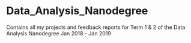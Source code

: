 # Data_Analysis_Nanodegree
Contains all my projects and feedback reports for Term 1 &amp; 2 of the Data Analysis Nanodegree Jan 2018 - Jan 2019
